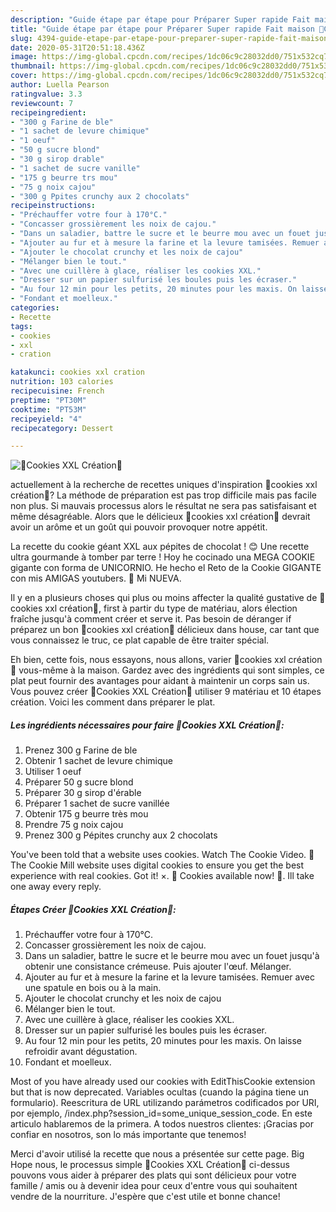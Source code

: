 ```yaml
---
description: "Guide étape par étape pour Préparer Super rapide Fait maison 🍪Cookies XXL Création🍪"
title: "Guide étape par étape pour Préparer Super rapide Fait maison 🍪Cookies XXL Création🍪"
slug: 4394-guide-etape-par-etape-pour-preparer-super-rapide-fait-maison-cookies-xxl-creation
date: 2020-05-31T20:51:18.436Z
image: https://img-global.cpcdn.com/recipes/1dc06c9c28032dd0/751x532cq70/🍪cookies-xxl-creation🍪-photo-principale-de-la-recette.jpg
thumbnail: https://img-global.cpcdn.com/recipes/1dc06c9c28032dd0/751x532cq70/🍪cookies-xxl-creation🍪-photo-principale-de-la-recette.jpg
cover: https://img-global.cpcdn.com/recipes/1dc06c9c28032dd0/751x532cq70/🍪cookies-xxl-creation🍪-photo-principale-de-la-recette.jpg
author: Luella Pearson
ratingvalue: 3.3
reviewcount: 7
recipeingredient:
- "300 g Farine de ble"
- "1 sachet de levure chimique"
- "1 oeuf"
- "50 g sucre blond"
- "30 g sirop drable"
- "1 sachet de sucre vanille"
- "175 g beurre trs mou"
- "75 g noix cajou"
- "300 g Ppites crunchy aux 2 chocolats"
recipeinstructions:
- "Préchauffer votre four à 170°C."
- "Concasser grossièrement les noix de cajou."
- "Dans un saladier, battre le sucre et le beurre mou avec un fouet jusqu&#39;à obtenir une consistance crémeuse. Puis ajouter l&#39;œuf. Mélanger."
- "Ajouter au fur et à mesure la farine et la levure tamisées. Remuer avec une spatule en bois ou à la main."
- "Ajouter le chocolat crunchy et les noix de cajou"
- "Mélanger bien le tout."
- "Avec une cuillère à glace, réaliser les cookies XXL."
- "Dresser sur un papier sulfurisé les boules puis les écraser."
- "Au four 12 min pour les petits, 20 minutes pour les maxis. On laisse refroidir avant dégustation."
- "Fondant et moelleux."
categories:
- Recette
tags:
- cookies
- xxl
- cration

katakunci: cookies xxl cration 
nutrition: 103 calories
recipecuisine: French
preptime: "PT30M"
cooktime: "PT53M"
recipeyield: "4"
recipecategory: Dessert

---
```



![🍪Cookies XXL Création🍪](https://img-global.cpcdn.com/recipes/1dc06c9c28032dd0/751x532cq70/🍪cookies-xxl-creation🍪-photo-principale-de-la-recette.jpg)

actuellement à la recherche de recettes uniques d'inspiration 🍪cookies xxl création🍪? La méthode de préparation est pas trop difficile mais pas facile non plus. Si mauvais processus alors le résultat ne sera pas satisfaisant et même désagréable. Alors que le délicieux 🍪cookies xxl création🍪 devrait avoir un arôme et un goût qui pouvoir provoquer notre appétit.

La recette du cookie géant XXL aux pépites de chocolat ! 😊 Une recette ultra gourmande à tomber par terre ! Hoy he cocinado una MEGA COOKIE gigante con forma de UNICORNIO. He hecho el Reto de la Cookie GIGANTE con mis AMIGAS youtubers. 💜 Mi NUEVA.

Il y en a plusieurs choses qui plus ou moins affecter la qualité gustative de 🍪cookies xxl création🍪, first à partir du type de matériau, alors élection fraîche jusqu'à comment créer et serve it. Pas besoin de déranger if préparez un bon 🍪cookies xxl création🍪 délicieux dans house, car tant que vous connaissez le truc, ce plat capable de être traiter spécial.


Eh bien, cette fois, nous essayons, nous allons, varier 🍪cookies xxl création🍪 vous-même à la maison. Gardez avec des ingrédients qui sont simples, ce plat peut fournir des avantages pour aidant à maintenir un corps sain us. Vous pouvez créer 🍪Cookies XXL Création🍪 utiliser 9 matériau et 10 étapes création. Voici les comment dans préparer le plat.

<!--inarticleads1-->

##### Les ingrédients nécessaires pour faire 🍪Cookies XXL Création🍪:

1. Prenez 300 g Farine de ble
1. Obtenir 1 sachet de levure chimique
1. Utiliser 1 oeuf
1. Préparer 50 g sucre blond
1. Préparer 30 g sirop d&#39;érable
1. Préparer 1 sachet de sucre vanillée
1. Obtenir 175 g beurre très mou
1. Prendre 75 g noix cajou
1. Prenez 300 g Pépites crunchy aux 2 chocolats


You&#39;ve been told that a website uses cookies. Watch The Cookie Video. 🍪The Cookie Mill website uses digital cookies to ensure you get the best experience with real cookies. Got it! ×. 🍪 Cookies available now! 🍪. Ill take one away every reply. 

<!--inarticleads2-->

##### Étapes Créer 🍪Cookies XXL Création🍪:

1. Préchauffer votre four à 170°C.
1. Concasser grossièrement les noix de cajou.
1. Dans un saladier, battre le sucre et le beurre mou avec un fouet jusqu&#39;à obtenir une consistance crémeuse. Puis ajouter l&#39;œuf. Mélanger.
1. Ajouter au fur et à mesure la farine et la levure tamisées. Remuer avec une spatule en bois ou à la main.
1. Ajouter le chocolat crunchy et les noix de cajou
1. Mélanger bien le tout.
1. Avec une cuillère à glace, réaliser les cookies XXL.
1. Dresser sur un papier sulfurisé les boules puis les écraser.
1. Au four 12 min pour les petits, 20 minutes pour les maxis. On laisse refroidir avant dégustation.
1. Fondant et moelleux.


Most of you have already used our cookies with EditThisCookie extension but that is now deprecated. Variables ocultas (cuando la página tiene un formulario). Reescritura de URL utilizando parámetros codificados por URI, por ejemplo, /index.php?session_id=some_unique_session_code. En este articulo hablaremos de la primera. A todos nuestros clientes: ¡Gracias por confiar en nosotros, son lo más importante que tenemos! 


Merci d'avoir utilisé la recette que nous a présentée sur cette page. Big Hope nous, le processus simple 🍪Cookies XXL Création🍪 ci-dessus pouvons vous aider à préparer des plats qui sont délicieux pour votre famille / amis ou à devenir idea pour ceux d'entre vous qui souhaitent vendre de la nourriture. J'espère que c'est utile et bonne chance!
